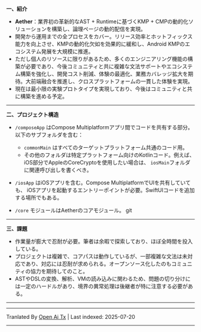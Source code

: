 **一、紹介**

* **Aether**：業界初の革新的なAST + Runtimeに基づくKMP + CMPの動的化ソリューションを構築し、論理ページの動的配信を実現。
* 開発から運用までの全プロセスをカバー。リリース効率とホットフィックス能力を向上させ、KMPの動的化欠如を効果的に緩和し、Android KMPのエコシステム発展を大規模に推進。
* ただし個人のリソースに限りがあるため、多くのエンジニアリング機能の構築が必要であり、今後コミュニティと共に複雑な文法サポートやエコシステム構築を強化し、開発コスト削減、体験の最適化、業務カバレッジ拡大を期待。大前端融合を推進し、クロスプラットフォームの一貫した体験を実現。
* 現在は最小限の実験プロトタイプを実現しており、今後はコミュニティと共に構築を進める予定。

---

**二、プロジェクト構造**

* `/composeApp` はCompose Multiplatformアプリ間でコードを共有する部分。
  以下のサブフォルダを含む：
  - `commonMain` はすべてのターゲットプラットフォーム共通のコード用。
  - その他のフォルダは特定プラットフォーム向けのKotlinコード。例えば、iOS部分でAppleのCoreCryptoを使用したい場合は、
    `iosMain`フォルダに関連呼び出しを書くべき。

* `/iosApp` はiOSアプリを含む。Compose MultiplatformでUIを共有していても、
  iOSアプリを起動するエントリーポイントが必要。SwiftUIコードを追加する場所でもある。

* `/core` モジュールはAetherのコアモジュール。
git 
---

**三、課題**

* 作業量が膨大で忍耐が必要。筆者は余暇で探索しており、ほぼ全時間を投入している。
* プロジェクトは複雑で、コアパスは動作しているが、一部複雑な文法は未対応であり、対応には忍耐が求められる。オープンソース化したのもコミュニティの協力を期待してのこと。
* ASTやDSLの変換、解析、VMの読み込みに関わるため、問題の切り分けには一定のハードルがあり、境界の異常処理は後継者が特に注意する必要がある。

---


---

Tranlated By [Open Ai Tx](https://github.com/OpenAiTx/OpenAiTx) | Last indexed: 2025-07-20

---